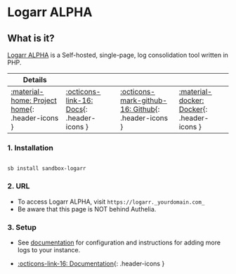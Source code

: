 # Logarr ALPHA

## What is it?

[Logarr ALPHA](https://www.github.com/Monitorr/logarr) is a Self-hosted, single-page, log consolidation tool written in PHP.

| Details     |             |             |             |
|-------------|-------------|-------------|-------------|
| [:material-home: Project home](https://www.github.com/Monitorr/logarr){: .header-icons } | [:octicons-link-16: Docs](https://github.com/Monitorr/logarr/wiki){: .header-icons } | [:octicons-mark-github-16: Github](https://www.github.com/Monitorr/logarr){: .header-icons } | [:material-docker: Docker](https://hub.docker.com/r/monitorr/logarr-alpha){: .header-icons }|

### 1. Installation

``` shell

sb install sandbox-logarr

```

### 2. URL

- To access Logarr ALPHA, visit `https://logarr._yourdomain.com_`
- Be aware that this page is NOT behind Authelia.

### 3. Setup

- See [documentation](https://github.com/Monitorr/logarr/wiki/04-Logarr-Settings#configuration) for configuration and instructions for adding more logs to your instance.

- [:octicons-link-16: Documentation](https://github.com/Monitorr/logarr/wiki){: .header-icons }
